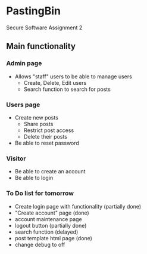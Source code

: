 # PastingBin
Secure Software Assignment 2

## Main functionality
### Admin page
- Allows "staff" users to be able to manage users
  - Create, Delete, Edit users
  - Search function to search for posts
### Users page
- Create new posts
  - Share posts
  - Restrict post access
  - Delete their posts
- Be able to reset password
### Visitor
- Be able to create an account
- Be able to login

### To Do list for tomorrow
- Create login page with functionality (partially done)
- "Create account" page (done)
- account maintenance page
- logout button (partially done)
- search function (delayed)
- post template html page (done)
- change debug to off
